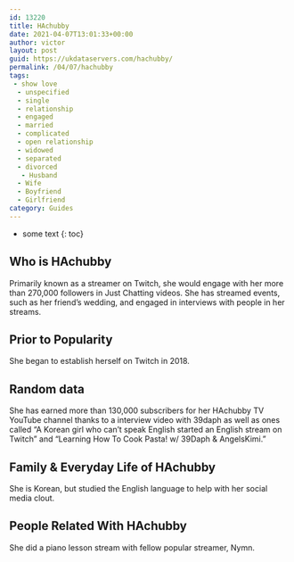 ```yaml
---
id: 13220
title: HAchubby
date: 2021-04-07T13:01:33+00:00
author: victor
layout: post
guid: https://ukdataservers.com/hachubby/
permalink: /04/07/hachubby
tags:
 - show love
  - unspecified
  - single
  - relationship
  - engaged
  - married
  - complicated
  - open relationship
  - widowed
  - separated
  - divorced
   - Husband
  - Wife
  - Boyfriend
  - Girlfriend
category: Guides
---
```


* some text
{: toc}


## Who is HAchubby



Primarily known as a streamer on Twitch, she would engage with her more than 270,000 followers in Just Chatting videos. She has streamed events, such as her friend&#8217;s wedding, and engaged in interviews with people in her streams.

                
                
                
## Prior to Popularity



She began to establish herself on Twitch in 2018.

                
                
                
## Random data



She has earned more than 130,000 subscribers for her HAchubby TV YouTube channel thanks to a interview video with 39daph as well as ones called &#8220;A Korean girl who can&#8217;t speak English started an English stream on Twitch&#8221; and &#8220;Learning How To Cook Pasta! w/ 39Daph & AngelsKimi.&#8221;

                
                
                
## Family & Everyday Life of HAchubby



She is Korean, but studied the English language to help with her social media clout.

                
                
                
## People Related With HAchubby



She did a piano lesson stream with fellow popular streamer, Nymn.

                
              
            
          
          
          